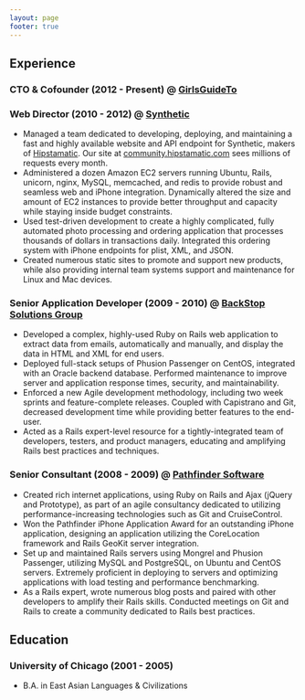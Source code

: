 ```yaml
---
layout: page
footer: true
---
```

## Experience
### CTO & Cofounder (2012 - Present) @ [GirlsGuideTo](http://girlsguideto.com)

### Web Director (2010 - 2012) @ [Synthetic](http://heysynthetic.com)
* Managed a team dedicated to developing, deploying, and maintaining a fast and highly available website and API endpoint for Synthetic, makers of [Hipstamatic](http://hipstamaticapp.com). Our site at [community.hipstamatic.com](http://community.hipstamatic.com) sees millions of requests every month.
* Administered a dozen Amazon EC2 servers running Ubuntu, Rails, unicorn, nginx, MySQL, memcached, and redis to provide robust and seamless web and iPhone integration. Dynamically altered the size and amount of EC2 instances to provide better throughput and capacity while staying inside budget constraints.
* Used test-driven development to create a highly complicated, fully automated photo processing and ordering application that processes thousands of dollars in transactions daily. Integrated this ordering system with iPhone endpoints for plist, XML, and JSON.
* Created numerous static sites to promote and support new products, while also providing internal team systems support and maintenance for Linux and Mac devices.

### Senior Application Developer (2009 - 2010) @ [BackStop Solutions Group](http://www.backstopsolutions.com/)
* Developed a complex, highly-used Ruby on Rails web application to extract data from emails, automatically and manually, and display the data in HTML and XML for end users.
* Deployed full-stack setups of Phusion Passenger on CentOS, integrated with an Oracle backend database. Performed maintenance to improve server and application response times, security, and maintainability.
* Enforced a new Agile development methodology, including two week sprints and feature-complete releases. Coupled with Capistrano and Git, decreased development time while providing better features to the end-user.
* Acted as a Rails expert-level resource for a tightly-integrated team of developers, testers, and product managers, educating and amplifying Rails best practices and techniques.

### Senior Consultant (2008 - 2009) @ [Pathfinder Software](http://pathfindersoftware.com/)
* Created rich internet applications, using Ruby on Rails and Ajax (jQuery and Prototype), as part of an agile consultancy dedicated to utilizing performance-increasing technologies such as Git and CruiseControl.
* Won the Pathfinder iPhone Application Award for an outstanding iPhone application, designing an application utilizing the CoreLocation framework and Rails GeoKit server integration.
* Set up and maintained Rails servers using Mongrel and Phusion Passenger, utilizing MySQL and PostgreSQL, on Ubuntu and CentOS servers. Extremely proficient in deploying to servers and optimizing applications with load testing and performance benchmarking.
* As a Rails expert, wrote numerous blog posts and paired with other developers to amplify their Rails skills. Conducted meetings on Git and Rails to create a community dedicated to Rails best practices.

## Education
### University of Chicago (2001 - 2005)
* B.A. in East Asian Languages & Civilizations